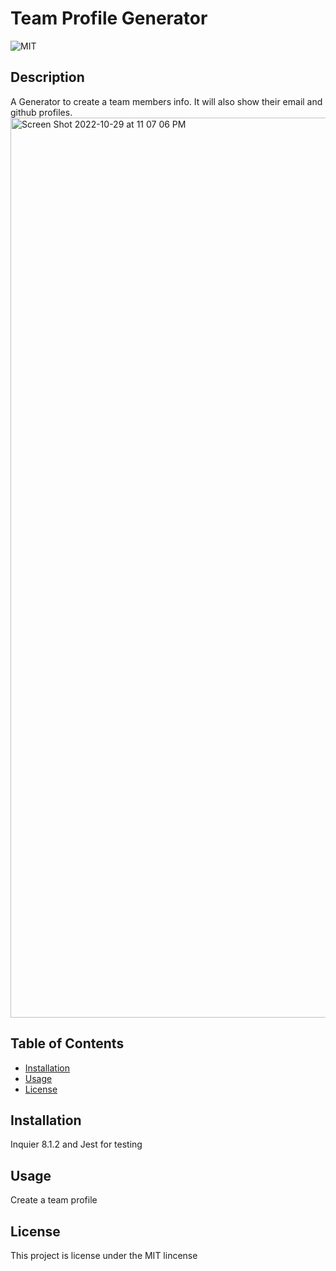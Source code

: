 # Team Profile Generator
  ![MIT](https://img.shields.io/badge/License-MIT-yellow.svg)
  ## Description
  A Generator to create a team members info. It will also show their email and github profiles.
<img width="1440" alt="Screen Shot 2022-10-29 at 11 07 06 PM" src="https://user-images.githubusercontent.com/97656734/198865092-7ff6bc88-35e3-4c2e-a04e-cab224fcff66.png">



  
  ## Table of Contents
  - [Installation](#installation)
  - [Usage](#usage)
  - [License](#license)
  
  ## Installation
  Inquier 8.1.2 and Jest for testing
  
  ## Usage
  Create a team profile
  
  ## License
  This project is license under the MIT lincense
